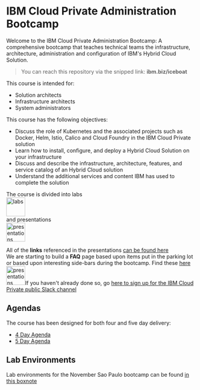 # IBM Cloud Private Administration Bootcamp
Welcome to the IBM Cloud Private Administration Bootcamp: A comprehensive bootcamp that teaches technical teams the infrastructure, architecture, administration and configuration of IBM's Hybrid Cloud Solution.

>You can reach this repository via the snipped link: **ibm.biz/iceboat**

This course is intended for: <br>
* Solution architects
* Infrastructure architects
* System administrators

This course has the following objectives: <br>
* Discuss the role of Kubernetes and the associated projects such as Docker, Helm, Istio, Calico and Cloud Foundry in the IBM Cloud Private solution
* Learn how to install, configure, and deploy a Hybrid Cloud Solution on your infrastructure
* Discuss and describe the infrastructure, architecture, features, and service catalog of an Hybrid Cloud solution
* Understand the additional services and content IBM has used to complete the solution

The course is divided into labs <br> <img src="https://github.com/ibm-cloud-architecture/icp-admin-bootcamp/blob/master/labs/images/lab-icon.png" alt="labs" width="50"/> <br> and presentations <br> <img src="https://github.com/ibm-cloud-architecture/icp-admin-bootcamp/blob/master/labs/images/presentation-icon.png" alt="presentations" width="50"/>

All of the **links** referenced in the presentations [can be found here](https://github.com/ibm-cloud-architecture/icp-admin-bootcamp/blob/master/links.md)<br/>
We are starting to build a **FAQ** page based upon items put in the parking lot or based upon interesting side-bars during the bootcamp.  Find these [here](https://github.com/ibm-cloud-architecture/icp-admin-bootcamp/blob/master/faq.md) <br/>
<img src="https://github.com/ibm-cloud-architecture/icp-admin-bootcamp/blob/master/labs/images/Slack_Icon.png" alt="presentations" width="50"/>If you haven't already done so, go [here to sign up for the IBM Cloud Private public Slack channel](https://www.ibm.com/developerworks/community/wikis/home?lang=en#!/wiki/W1559b1be149d_43b0_881e_9783f38faaff/page/Connect)<br/>

## Agendas
The course has been designed for both four and five day delivery: <br>
* [4 Day Agenda](https://github.com/ibm-cloud-architecture/icp-admin-bootcamp/blob/master/4-day-agenda.md)
* [5 Day Agenda](https://github.com/ibm-cloud-architecture/icp-admin-bootcamp/blob/master/5-day-agenda.md)

## Lab Environments
Lab environments for the November Sao Paulo bootcamp can be found [in this boxnote](https://ibm.box.com/s/mli496xkzx3lxrjzij3rrea3w1kmsss2)
